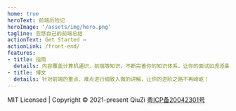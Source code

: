 ```yaml
---
home: true
heroText: 前端历险记
heroImage: '/assets/img/hero.png'
tagline: 忽悠自己的前端总结
actionText: Get Started →
actionLink: /front-end/
features:
- title: 指南
  details: 内容覆盖计算机通识，前端等知识。不断完善你的知识体系，让你的面试如虎添翼！
- title: 博文
  details: 针对前端的重点、难点进行细致入微的讲解，让你的进阶之路不再崎岖！
---
```


<div class="footer">
  <span>MIT Licensed | Copyright © 2021-present QiuZi</span>
  <a href="http://beian.miit.gov.cn" target="_blank">粤ICP备20042301号</a>
</div>

